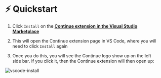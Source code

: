 # ⚡️ Quickstart

1. Click `Install` on the **[Continue extension in the Visual Studio Marketplace](https://marketplace.visualstudio.com/items?itemName=Continue.continue)**

2. This will open the Continue extension page in VS Code, where you will need to click `Install` again

3. Once you do this, you will see the Continue logo show up on the left side bar. If you click it, then the Continue extension will then open up:

![vscode-install](/img/continue-screenshot.png)
